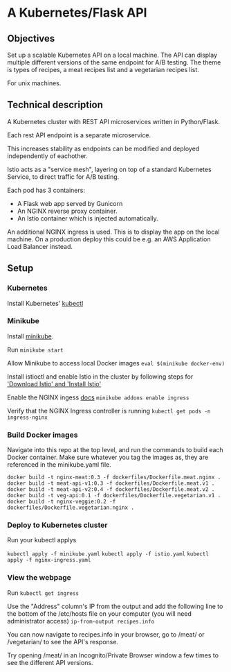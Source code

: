 # A Kubernetes/Flask API #

## Objectives ## 

Set up a scalable Kubernetes API on a local machine.
The API can display multiple different versions of the same endpoint for A/B testing.
The theme is types of recipes, a meat recipes list and a vegetarian recipes list.

For unix machines.


## Technical description ##

A Kubernetes cluster with REST API microservices written in Python/Flask.

Each rest API endpoint is a separate microservice.

This increases stability as endpoints can be modified and deployed independently of eachother.

Istio acts as a "service mesh", layering on top of a standard Kubernetes Service, to direct traffic for A/B testing.

Each pod has 3 containers:
- A Flask web app served by Gunicorn
- An NGINX reverse proxy container.
- An Istio container which is injected automatically.

An additional NGINX ingress is used. This is to display the app on the local machine.
On a production deploy this could be e.g. an AWS Application Load Balancer instead.


## Setup ##

### Kubernetes ###

Install Kubernetes' [kubectl](https://kubernetes.io/docs/tasks/tools/install-kubectl-linux/)

### Minikube ###

Install [minikube](https://minikube.sigs.k8s.io/docs/start/).

Run `minikube start`

Allow Minikube to access local Docker images 
`eval $(minikube docker-env)`

Install istioctl and enable Istio in the cluster by following steps for ['Download Istio' and 'Install Istio'](https://istio.io/latest/docs/setup/getting-started/)

Enable the NGINX ingess [docs](https://kubernetes.io/docs/tasks/access-application-cluster/ingress-minikube/)
`minikube addons enable ingress`

Verify that the NGINX Ingress controller is running
`kubectl get pods -n ingress-nginx`

### Build Docker images ###

Navigate into this repo at the top level, and run the commands to build each Docker container.
Make sure whatever you tag the images as, they are referenced in the minikube.yaml file.

`docker build -t nginx-meat:0.3 -f dockerfiles/Dockerfile.meat.nginx .`
`docker build -t meat-api-v1:0.3 -f dockerfiles/Dockerfile.meat.v1 .`
`docker build -t meat-api-v2:0.4 -f dockerfiles/Dockerfile.meat.v2 .`
`docker build -t veg-api:0.1 -f dockerfiles/Dockerfile.vegetarian.v1 .`
`docker build -t nginx-veggie:0.2 -f dockerfiles/Dockerfile.vegetarian.nginx .`

### Deploy to Kubernetes cluster ###

Run your kubectl applys

`kubectl apply -f minikube.yaml`
`kubectl apply -f istio.yaml`
`kubectl apply -f nginx-ingress.yaml`

### View the webpage ###

Run `kubectl get ingress`

Use the "Address" column's IP from the output and add the following line to the bottom of the /etc/hosts file on your computer (you will need administrator access)
`ip-from-output recipes.info`

You can now navigate to recipes.info in your browser, go to /meat/ or /vegetarian/ to see the API's response.

Try opening /meat/ in an Incognito/Private Browser window a few times to see the different API versions.
